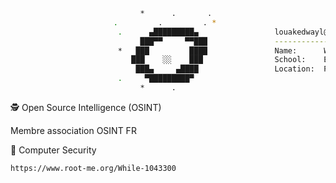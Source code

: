 ```bash
                             *      .       .
                       .         .         . *
                        .      ▄█████████▄                 louakedwayl@protonmail.com
                             ███▀▀     ▀▀███               -------------------------
                        *   ███         ████               Name:      Wayl
                           ███    ░░    ███                School:    École 42
                            ███▄     ▄████                 Location:  Paris, France
                        .     ▀█████████▀
                             *      .
```

🕵️ Open Source Intelligence (OSINT)

  Membre association OSINT FR

🔐 Computer Security
```bash
https://www.root-me.org/While-1043300
```

